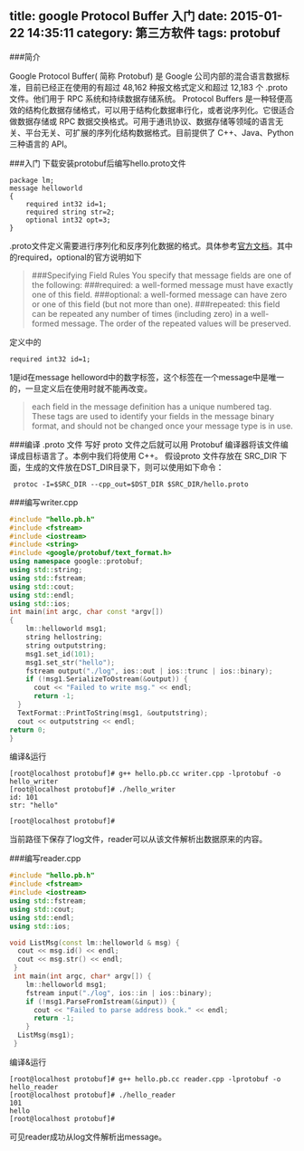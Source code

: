 title: google Protocol Buffer 入门 
date: 2015-01-22 14:35:11
category: 第三方软件
tags: protobuf
---

###简介

Google Protocol Buffer( 简称 Protobuf) 是 Google 公司内部的混合语言数据标准，目前已经正在使用的有超过 48,162 种报文格式定义和超过 12,183 个 .proto 文件。他们用于 RPC 系统和持续数据存储系统。
Protocol Buffers 是一种轻便高效的结构化数据存储格式，可以用于结构化数据串行化，或者说序列化。它很适合做数据存储或 RPC 数据交换格式。可用于通讯协议、数据存储等领域的语言无关、平台无关、可扩展的序列化结构数据格式。目前提供了 C++、Java、Python 三种语言的 API。

<!-- more -->

###入门
下载安装protobuf后编写hello.proto文件
```
package lm;
message helloworld
{
	required int32 id=1;
	required string str=2;
	optional int32 opt=3;
}
```
.proto文件定义需要进行序列化和反序列化数据的格式。具体参考[官方文档](https://developers.google.com/protocol-buffers/docs/proto)。其中的required，optional的官方说明如下

> ###Specifying Field Rules
You specify that message fields are one of the following:
>###required: 
a well-formed message must have exactly one of this field.
>###optional:
a well-formed message can have zero or one of this field (but not more than one).
>###repeated: 
this field can be repeated any number of times (including zero) in a well-formed message. The order of the repeated values will be preserved.

定义中的
```
required int32 id=1;
```
1是id在message helloword中的数字标签，这个标签在一个message中是唯一的，一旦定义后在使用时就不能再改变。
>each field in the message definition has a unique numbered tag. These tags are used to identify your fields in the message binary format, and should not be changed once your message type is in use.

###编译 .proto 文件
写好 proto 文件之后就可以用 Protobuf 编译器将该文件编译成目标语言了。本例中我们将使用 C++。
假设proto 文件存放在 SRC_DIR 下面，生成的文件放在DST_DIR目录下，则可以使用如下命令：
```
 protoc -I=$SRC_DIR --cpp_out=$DST_DIR $SRC_DIR/hello.proto
```

###编写writer.cpp

```cpp
#include "hello.pb.h"
#include <fstream>
#include <iostream>
#include <string>
#include <google/protobuf/text_format.h>
using namespace google::protobuf;
using std::string;
using std::fstream;
using std::cout;
using std::endl;
using std::ios;
int main(int argc, char const *argv[])
{
	lm::helloworld msg1;
	string hellostring;
	string outputstring;
	msg1.set_id(101);
	msg1.set_str("hello");
	fstream output("./log", ios::out | ios::trunc | ios::binary); 
	if (!msg1.SerializeToOstream(&output)) { 
      cout << "Failed to write msg." << endl; 
      return -1; 
  }       
  TextFormat::PrintToString(msg1, &outputstring);
  cout << outputstring << endl;
return 0;
}
```
编译&运行
```shell
[root@localhost protobuf]# g++ hello.pb.cc writer.cpp -lprotobuf -o hello_writer
[root@localhost protobuf]# ./hello_writer 
id: 101
str: "hello"

[root@localhost protobuf]# 
```
当前路径下保存了log文件，reader可以从该文件解析出数据原来的内容。

###编写reader.cpp

```cpp
#include "hello.pb.h"
#include <fstream>
#include <iostream>
using std::fstream;
using std::cout;
using std::endl;
using std::ios;

void ListMsg(const lm::helloworld & msg) { 
  cout << msg.id() << endl; 
  cout << msg.str() << endl; 
 } 
 int main(int argc, char* argv[]) { 
    lm::helloworld msg1; 
    fstream input("./log", ios::in | ios::binary); 
    if (!msg1.ParseFromIstream(&input)) { 
      cout << "Failed to parse address book." << endl; 
      return -1; 
    } 
  ListMsg(msg1); 
 }
```
编译&运行
```shell
[root@localhost protobuf]# g++ hello.pb.cc reader.cpp -lprotobuf -o hello_reader
[root@localhost protobuf]# ./hello_reader 
101
hello
[root@localhost protobuf]# 
```
可见reader成功从log文件解析出message。